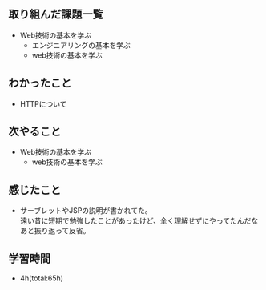 ## 取り組んだ課題一覧
- Web技術の基本を学ぶ
  - エンジニアリングの基本を学ぶ
  - web技術の基本を学ぶ

## わかったこと
- HTTPについて

## 次やること
- Web技術の基本を学ぶ
  - web技術の基本を学ぶ

## 感じたこと
- サーブレットやJSPの説明が書かれてた。  
  遠い昔に短期で勉強したことがあったけど、全く理解せずにやってたんだなあと振り返って反省。

## 学習時間
- 4h(total:65h)
